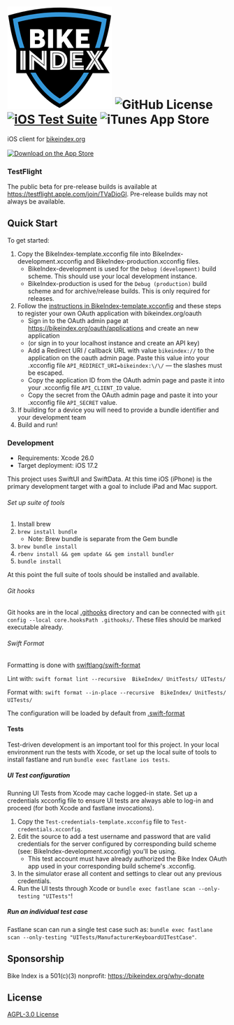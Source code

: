 # [![BIKE INDEX][bike-index-logo]][bike-index] ![GitHub License](https://img.shields.io/github/license/bikeindex/bike_index_ios) [![iOS Test Suite](https://github.com/bikeindex/bike_index_ios/actions/workflows/ios.yml/badge.svg)](https://github.com/bikeindex/bike_index_ios/actions/workflows/ios.yml) ![iTunes App Store](https://img.shields.io/itunes/v/6477746994?label=Latest%20App%20Store%20release)

[bike-index-logo]: https://github.com/bikeindex/bike_index/blob/main/public/icon-dark.svg?raw=true
[bike-index]: https://www.bikeindex.org

iOS client for [bikeindex.org](https://bikeindex.org)

<a href="https://apps.apple.com/us/app/bike-index/id6477746994?itscg=30200&itsct=apps_box_badge&mttnsubad=6477746994" style="display: inline-block;">
<img src="https://toolbox.marketingtools.apple.com/api/v2/badges/download-on-the-app-store/black/en-us?releaseDate=1716336000" alt="Download on the App Store" style="width: 246px; height: 82px; vertical-align: middle; object-fit: contain;" />
</a>

### TestFlight

The public beta for pre-release builds is available at https://testflight.apple.com/join/TVaDioGl. Pre-release builds may not always be available.

## Quick Start

To get started:

1. Copy the BikeIndex-template.xcconfig file into BikeIndex-development.xcconfig and BikeIndex-production.xcconfig files.
	- BikeIndex-development is used for the `Debug (development)` build scheme. This should use your local development instance.
	- BikeIndex-production is used for the `Debug (production)` build scheme and for archive/release builds. This is only required for releases.
2. Follow the [instructions in BikeIndex-template.xcconfig](BikeIndex-template.xcconfig#L11-L18) and these steps to register your own OAuth application with bikeindex.org/oauth
	- Sign in to the OAuth admin page at https://bikeindex.org/oauth/applications and create an new application
	- (or sign in to your localhost instance and create an API key)
	- Add a Redirect URI / callback URL with value `bikeindex://` to the application on the oauth admin page. Paste this value into your .xcconfig file `API_REDIRECT_URI=bikeindex:\/\/` — the slashes must be escaped.
	- Copy the application ID from the OAuth admin page and paste it into your .xcconfig file `API_CLIENT_ID` value.
	- Copy the secret from the OAuth admin page and paste it into your .xcconfig file `API_SECRET` value.
3. If building for a device you will need to provide a bundle identifier and your development team
4. Build and run!

### Development

- Requirements: Xcode 26.0
- Target deployment: iOS 17.2

This project uses SwiftUI and SwiftData. At this time iOS (iPhone) is the primary development target with a goal to include iPad and Mac support.

###### Set up suite of tools

1. Install brew
2. `brew install bundle`
    - Note: Brew bundle is separate from the Gem bundle
3. `brew bundle install`
4. `rbenv install && gem update && gem install bundler`
5. `bundle install`

At this point the full suite of tools should be installed and available.

###### Git hooks

Git hooks are in the local [.githooks](.githooks) directory and can be connected with `git config --local core.hooksPath .githooks/`. These files should be marked executable already.

###### Swift Format

Formatting is done with [swiftlang/swift-format](https://github.com/swiftlang/swift-format/)

Lint with: `swift format lint --recursive  BikeIndex/ UnitTests/ UITests/`

Format with: `swift format --in-place --recursive  BikeIndex/ UnitTests/ UITests/`

The configuration will be loaded by default from [.swift-format](.swift-format)

#### Tests

Test-driven development is an important tool for this project. In your local environment run the tests with Xcode, or set up the local suite of tools to install fastlane and run `bundle exec fastlane ios tests`.

##### UI Test configuration

Running UI Tests from Xcode may cache logged-in state. Set up a credentials xcconfig file to ensure UI tests are always able to log-in and proceed (for both Xcode and fastlane invocations).

1. Copy the `Test-credentials-template.xcconfig` file to `Test-credentials.xcconfig`.
2. Edit the source to add a test username and password that are valid credentials for the server configured by corresponding build scheme (see: BikeIndex-development.xcconfig) you'll be using.
	- This test account must have already authorized the Bike Index OAuth app used in your corresponding build scheme's .xcconfig.
3. In the simulator erase all content and settings to clear out any previous credentials.
4. Run the UI tests through Xcode or `bundle exec fastlane scan --only-testing "UITests"`!

##### Run an individual test case

Fastlane scan can run a single test case such as: `bundle exec fastlane scan --only-testing "UITests/ManufacturerKeyboardUITestCase"`.

## Sponsorship

Bike Index is a 501(c)(3) nonprofit: https://bikeindex.org/why-donate

## License

[AGPL-3.0 License](LICENSE.txt)
